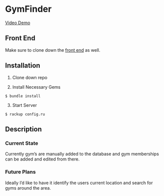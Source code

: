 # GymFinder
[Video Demo](https://www.youtube.com/watch?v=t0cUdAfFrwc)

## Front End
Make sure to clone down the [front end](https://github.com/jaz8986/GymFinder---frontend) as well.

## Installation
1. Clone down repo

2. Install Necessary Gems
```
$ bundle install
```

3. Start Server
```
$ rackup config.ru
```
## Description
### Current State
Currently gym’s are manually added to the database and gym memberships can be added and edited from there. 

### Future Plans
Ideally I’d like to have it identify the users current location and search for gyms around the area.
